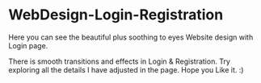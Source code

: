 # WebDesign-Login-Registration

Here you can see the beautiful plus soothing to eyes Website design with Login page.

There is smooth transitions and effects in Login &  Registration.
Try exploring all the details I have adjusted in the page.
Hope you Like it. :)
